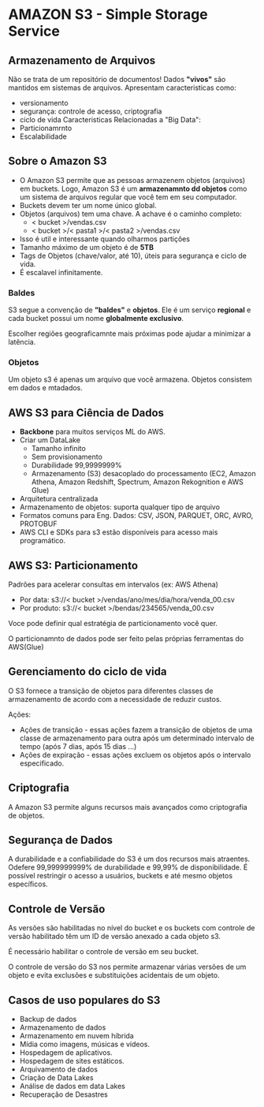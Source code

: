 # AMAZON S3 - Simple Storage Service

## Armazenamento de Arquivos

Não se trata de um repositório de documentos!
Dados **"vivos"** são mantidos em sistemas de arquivos.
Apresentam caracteristicas como:
* versionamento
* segurança: controle de acesso, criptografia
* ciclo de vida
Caracteristicas Relacionadas a "Big Data":
* Particionamrnto
* Escalabilidade

## Sobre o Amazon S3
* O Amazon S3 permite que as pessoas armazenem objetos (arquivos) em buckets. Logo, Amazon S3 é um **armazenamnto dd objetos** como um sistema de arquivos regular que você tem em seu computador.
* Buckets devem ter um nome único global.
* Objetos (arquivos) tem uma chave. A achave é o caminho completo:
    * < bucket >/vendas.csv
    * < bucket >/< pasta1 >/< pasta2 >/vendas.csv
* Isso é util e interessante quando olharmos partições
* Tamanho máximo de um objeto é de **5TB**
* Tags de Objetos (chave/valor, até 10), úteis para segurança e ciclo de vida.
* É escalavel infinitamente.

### Baldes
S3 segue a convenção de **"baldes"** e **objetos**. Ele é um serviço **regional** e cada bucket possui um nome **globalmente exclusivo**. 

Escolher regiões geograficamnte mais próximas pode ajudar a minimizar a latência.

### Objetos
Um objeto s3 é apenas um arquivo que você armazena. Objetos consistem em dados e mtadados. 

## AWS S3 para Ciência de Dados
* **Backbone** para muitos serviços ML do AWS.
* Criar um DataLake
    * Tamanho infinito
    * Sem provisionamento
    * Durabilidade 99,9999999%
    * Armazenamento (S3) desacoplado do processamento (EC2, Amazon Athena, Amazon Redshift, Spectrum, Amazon Rekognition e AWS Glue)
* Arquitetura centralizada
* Armazenamento de objetos: suporta qualquer tipo de arquivo
* Formatos comuns para Eng. Dados: CSV, JSON, PARQUET, ORC, AVRO, PROTOBUF
* AWS CLI e SDKs para s3 estão disponíveis para acesso mais programático.

## AWS S3: Particionamento
Padrões para acelerar consultas em intervalos (ex: AWS Athena)

* Por data: s3://< bucket >/vendas/ano/mes/dia/hora/venda_00.csv
* Por produto: s3://< bucket >/bendas/234565/venda_00.csv

Voce pode definir qual estratégia de particionamento você quer.

O particionamnto de dados pode ser feito pelas próprias ferramentas do AWS(Glue)

## Gerenciamento do ciclo de vida 
O S3 fornece a transição de objetos para diferentes classes de armazenamento de acordo com a necessidade de reduzir custos. 

Ações:
* Ações de transição - essas ações fazem a transição de objetos de uma classe de armazenamento para outra após um determinado intervalo de tempo (após 7 dias, após 15 dias ...)
* Ações de expiração - essas ações excluem os objetos após o intervalo especificado.

## Criptografia
A Amazon S3 permite alguns recursos mais avançados como criptografia de objetos.

## Segurança de Dados
A durabilidade e a confiabilidade do S3 é um dos recursos mais atraentes. Odefere 99,999999999% de durabilidade e 99,99% de disponibilidade.
É possível restringir o acesso a usuários, buckets e até mesmo objetos específicos.

## Controle de Versão
As versões são habilitadas no nível do bucket e os buckets com controle de versão habilitado têm um ID de versão anexado a cada objeto s3. 

É necessário habilitar o controle de versão em seu bucket.

O controle de versão do S3 nos permite armazenar várias versões de um objeto e evita exclusões e substituições acidentais de um objeto.


## Casos de uso populares do S3
* Backup de dados
* Armazenamento de dados
* Armazenamento em nuvem híbrida
* Mídia como imagens, músicas e vídeos.
* Hospedagem de aplicativos.
* Hospedagem de sites estáticos.
* Arquivamento de dados
* Criação de Data Lakes
* Análise de dados em data Lakes
* Recuperação de Desastres
